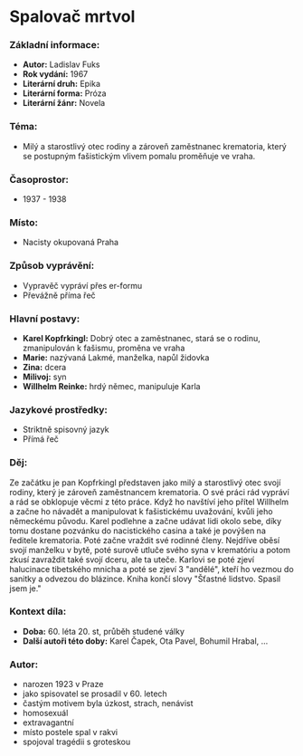 # Spalovač mrtvol

### Základní informace:
- **Autor:** Ladislav Fuks
- **Rok vydání:** 1967
- **Literární druh:** Epika
- **Literární forma:** Próza
- **Literární žánr:** Novela

### Téma: 
- Milý a starostlivý otec rodiny a zároveň zaměstnanec krematoria, který se postupným fašistickým vlivem pomalu proměňuje ve vraha.

### Časoprostor:
- 1937 - 1938

### Místo: 
- Nacisty okupovaná Praha

### Způsob vyprávění: 
- Vypravěč vypráví přes er-formu
- Převážně příma řeč

### Hlavní postavy:
- **Karel Kopfrkingl:** Dobrý otec a zaměstnanec, stará se o rodinu, zmanipulován k fašismu, proměna ve vraha
- **Marie:** nazývaná Lakmé, manželka, napůl židovka
- **Zina:** dcera
- **Milivoj:** syn
- **Willhelm Reinke:** hrdý němec, manipuluje Karla

### Jazykové prostředky:
- Striktně spisovný jazyk
- Přímá řeč

### Děj: 
Ze začátku je pan Kopfrkingl představen jako milý a starostlivý otec svojí rodiny, který je zároveň zaměstnancem krematoria. O své práci rád vypráví a rád se obklopuje věcmi z této práce. Když ho navštíví jeho přítel Willhelm a začne ho návadět a manipulovat k fašistickému uvažování, kvůli jeho německému původu. Karel podlehne a začne udávat lidi okolo sebe, díky tomu dostane pozvánku do nacistického casina a také je povýšen na ředitele krematoria. Poté začne vraždit své rodinné členy. Nejdříve oběsí svojí manželku v bytě, poté surově utluče svého syna v krematóriu a potom zkusí zavraždit také svojí dceru, ale ta uteče. Karlovi se poté zjeví halucinace tibetského mnicha a poté se zjeví 3 "andělé", kteří ho vezmou do sanitky a odvezou do blázince. Kniha končí slovy "Šťastné lidstvo. Spasil jsem je."

### Kontext díla: 
- **Doba:** 60. léta 20. st, průběh studené války
- **Další autoři této doby:** Karel Čapek, Ota Pavel, Bohumil Hrabal, ... 

### Autor: 
- narozen 1923 v Praze
- jako spisovatel se prosadil v 60. letech
- častým motivem byla úzkost, strach, nenávist
- homosexuál
- extravagantní
- místo postele spal v rakvi
- spojoval tragédii s groteskou

